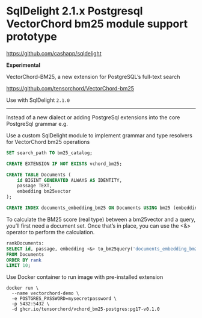 # SqlDelight 2.1.x Postgresql VectorChord bm25 module support prototype 

https://github.com/cashapp/sqldelight

**Experimental**

VectorChord-BM25, a new extension for PostgreSQL’s full-text search

https://github.com/tensorchord/VectorChord-bm25

Use with SqlDelight `2.1.0`

---

Instead of a new dialect or adding PostgreSql extensions into the core PostgreSql grammar e.g. 

Use a custom SqlDelight module to implement grammar and type resolvers for VectorChord bm25 operations

```sql
SET search_path TO bm25_catalog;

CREATE EXTENSION IF NOT EXISTS vchord_bm25;

CREATE TABLE Documents (
    id BIGINT GENERATED ALWAYS AS IDENTITY,
    passage TEXT,
    embedding bm25vector
);

CREATE INDEX documents_embedding_bm25 ON Documents USING bm25 (embedding bm25_ops);
```

To calculate the BM25 score (real type) between a bm25vector and a query, you’ll first need a document set. 
Once that’s in place, you can use the <&> operator to perform the calculation.

```sql
rankDocuments:
SELECT id, passage, embedding <&> to_bm25query('documents_embedding_bm25', :document, 'Bert') AS rank
FROM Documents
ORDER BY rank
LIMIT 10;
```

Use Docker container to run image with pre-installed extension

```shell
docker run \
  --name vectorchord-demo \
  -e POSTGRES_PASSWORD=mysecretpassword \
  -p 5432:5432 \
  -d ghcr.io/tensorchord/vchord_bm25-postgres:pg17-v0.1.0
```
